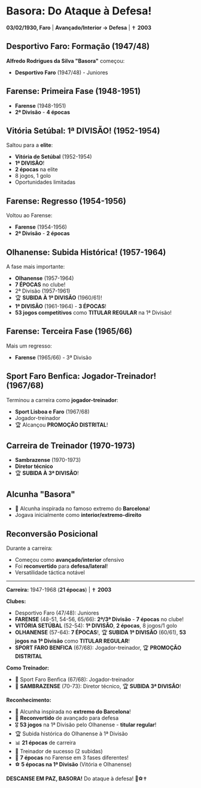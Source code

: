 # Basora: Do Ataque à Defesa!

**03/02/1930, Faro** | **Avançado/Interior → Defesa** | ✝️ **2003**

## Desportivo Faro: Formação (1947/48)

**Alfredo Rodrigues da Silva "Basora"** começou:
- **Desportivo Faro** (1947/48) - Juniores

## Farense: Primeira Fase (1948-1951)

- **Farense** (1948-1951)
- **2ª Divisão** - **4 épocas**

## Vitória Setúbal: 1ª DIVISÃO! (1952-1954)

Saltou para a **elite**:
- **Vitória de Setúbal** (1952-1954)
- **1ª DIVISÃO**!
- **2 épocas** na elite
- 8 jogos, 1 golo
- Oportunidades limitadas

## Farense: Regresso (1954-1956)

Voltou ao Farense:
- **Farense** (1954-1956)
- **2ª Divisão** - **2 épocas**

## Olhanense: Subida Histórica! (1957-1964)

A fase mais importante:
- **Olhanense** (1957-1964)
- **7 ÉPOCAS** no clube!
- 2ª Divisão (1957-1961)
- 🏆 **SUBIDA À 1ª DIVISÃO** (1960/61)!
- **1ª DIVISÃO** (1961-1964) - **3 ÉPOCAS**!
- **53 jogos competitivos** como **TITULAR REGULAR** na 1ª Divisão!

## Farense: Terceira Fase (1965/66)

Mais um regresso:
- **Farense** (1965/66) - 3ª Divisão

## Sport Faro Benfica: Jogador-Treinador! (1967/68)

Terminou a carreira como **jogador-treinador**:
- **Sport Lisboa e Faro** (1967/68)
- Jogador-treinador
- 🏆 Alcançou **PROMOÇÃO DISTRITAL**!

## Carreira de Treinador (1970-1973)

- **Sambrazense** (1970-1973)
- **Diretor técnico**
- 🏆 **SUBIDA À 3ª DIVISÃO**!

## Alcunha "Basora"

- 🎯 Alcunha inspirada no famoso extremo do **Barcelona**!
- Jogava inicialmente como **interior/extremo-direito**

## Reconversão Posicional

Durante a carreira:
- Começou como **avançado/interior** ofensivo
- Foi **reconvertido** para **defesa/lateral**!
- Versatilidade táctica notável

---

**Carreira:** 1947-1968 (**21 épocas**) | ✝️ **2003**

**Clubes:**
- Desportivo Faro (47/48): Juniores
- **FARENSE** (48-51, 54-56, 65/66): **2ª/3ª Divisão** - **7 épocas** no clube!
- **VITÓRIA SETÚBAL** (52-54): **1ª DIVISÃO**, **2 épocas**, 8 jogos/1 golo
- **OLHANENSE** (57-64): **7 ÉPOCAS**!, 🏆 **SUBIDA 1ª DIVISÃO** (60/61), **53 jogos na 1ª Divisão** como **TITULAR REGULAR**!
- **SPORT FARO BENFICA** (67/68): Jogador-treinador, 🏆 **PROMOÇÃO DISTRITAL**

**Como Treinador:**
- 👔 Sport Faro Benfica (67/68): Jogador-treinador
- 👔 **SAMBRAZENSE** (70-73): Diretor técnico, 🏆 **SUBIDA 3ª DIVISÃO**!

**Reconhecimento:**
- 🎯 Alcunha inspirada no **extremo do Barcelona**!
- 🔄 **Reconvertido** de avançado para defesa
- 🎖️ **53 jogos** na 1ª Divisão pelo Olhanense - **titular regular**!
- 🏆 Subida histórica do Olhanense à 1ª Divisão
- 📊 **21 épocas** de carreira
- 👔 Treinador de sucesso (2 subidas)
- 🦁 **7 épocas** no Farense em 3 fases diferentes!
- ⚽ **5 épocas na 1ª Divisão** (Vitória e Olhanense)

**DESCANSE EM PAZ, BASORA!** Do ataque à defesa! 🦁⚽✝️
